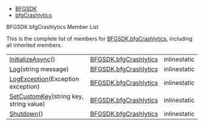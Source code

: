   - [BFGSDK](namespace_b_f_g_s_d_k.html)
  - [bfgCrashlytics](class_b_f_g_s_d_k_1_1bfg_crashlytics.html)

BFGSDK.bfgCrashlytics Member List

This is the complete list of members for
[BFGSDK.bfgCrashlytics](class_b_f_g_s_d_k_1_1bfg_crashlytics.html),
including all inherited members.

|                                                                                                                       |                                                                    |              |
| --------------------------------------------------------------------------------------------------------------------- | ------------------------------------------------------------------ | ------------ |
| [InitializeAsync](class_b_f_g_s_d_k_1_1bfg_crashlytics.html#a6013b0ba541302c309d096a6d92099d1)()                      | [BFGSDK.bfgCrashlytics](class_b_f_g_s_d_k_1_1bfg_crashlytics.html) | inlinestatic |
| [Log](class_b_f_g_s_d_k_1_1bfg_crashlytics.html#a3a072e21e6fce8ee080e2092f210364a)(string message)                    | [BFGSDK.bfgCrashlytics](class_b_f_g_s_d_k_1_1bfg_crashlytics.html) | inlinestatic |
| [LogException](class_b_f_g_s_d_k_1_1bfg_crashlytics.html#ae63bef754ac97b6f39089fbb37351440)(Exception exception)      | [BFGSDK.bfgCrashlytics](class_b_f_g_s_d_k_1_1bfg_crashlytics.html) | inlinestatic |
| [SetCustomKey](class_b_f_g_s_d_k_1_1bfg_crashlytics.html#ad9d86732aacef0ce5802b1d38fa0f7ff)(string key, string value) | [BFGSDK.bfgCrashlytics](class_b_f_g_s_d_k_1_1bfg_crashlytics.html) | inlinestatic |
| [Shutdown](class_b_f_g_s_d_k_1_1bfg_crashlytics.html#a08d66deea80d2970cc1fec56b0e4e3a4)()                             | [BFGSDK.bfgCrashlytics](class_b_f_g_s_d_k_1_1bfg_crashlytics.html) | inlinestatic |

